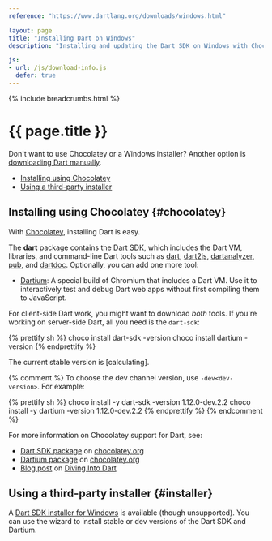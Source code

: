 ```yaml
---
reference: "https://www.dartlang.org/downloads/windows.html"

layout: page
title: "Installing Dart on Windows"
description: "Installing and updating the Dart SDK on Windows with Chocolatey or an installer."

js:
- url: /js/download-info.js
  defer: true
---
```


{% include breadcrumbs.html %}

# {{ page.title }}

Don't want to use Chocolatey or a Windows installer?
Another option is [downloading Dart manually](/downloads/archive/).

* [Installing using Chocolatey](#chocolatey)
* [Using a third-party installer](#installer)

## Installing using Chocolatey {#chocolatey}

With [Chocolatey](https://chocolatey.org/),
installing Dart is easy.

The **dart** package contains the [Dart SDK](/tools/sdk/),
which includes the Dart VM, libraries, and command-line Dart tools such as
[dart](/tools/dart-vm/), [dart2js](/tools/dart2js/),
[dartanalyzer](/docs/dart-up-and-running/contents/ch04-tools-dart_analyzer.html),
[pub](/tools/pub/),
and [dartdoc](https://github.com/dart-lang/dartdoc#dartdoc).
Optionally, you can add one more tool:

* [Dartium](/tools/dartium/):
  A special build of Chromium that includes a Dart VM.
  Use it to interactively test and debug Dart web apps
  without first compiling them to JavaScript.

For client-side Dart work, you might want to download *both* tools. If you're
working on server-side Dart, all you need is the `dart-sdk`:

{% prettify sh %}
choco install dart-sdk -version <version>
choco install dartium  -version <version>
{% endprettify %}

The current stable version is
<span class="editor-build-rev-stable">[calculating]</span>.

{% comment %}
To choose the dev channel version,
use `-dev<dev-version>`. For example:

{% prettify sh %}
choco install -y dart-sdk -version 1.12.0-dev.2.2
choco install -y dartium  -version 1.12.0-dev.2.2
{% endprettify %}
{% endcomment %}

For more information on Chocolatey support for Dart, see:

* [Dart SDK package](https://chocolatey.org/packages/dart-sdk/)
  on [chocolatey.org](https://chocolatey.org/)
* [Dartium package](https://chocolatey.org/packages/dartium/)
  on [chocolatey.org](https://chocolatey.org/)
* [Blog post](http://divingintodart.blogspot.co.uk/2015/05/chocolatey-dart-packages-for-windows-110.html)
  on [Diving Into Dart](http://divingintodart.blogspot.co.uk/)

## Using a third-party installer {#installer}

A
[Dart SDK installer for Windows](http://www.gekorm.com/dart-windows/)
is available (though unsupported).
You can use the wizard to install stable or dev versions of
the Dart SDK and Dartium.
